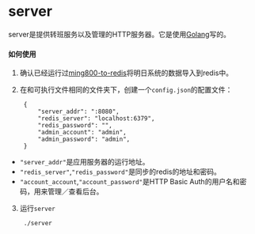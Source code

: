 # server

server是提供转班服务以及管理的HTTP服务器。它是使用[Golang](https://golang.org)写的。

#### 如何使用
1. 确认已经运行过[ming800-to-redis](../ming800-to-redis)将明日系统的数据导入到redis中。

2. 在和可执行文件相同的文件夹下，创建一个`config.json`的配置文件：

        {
            "server_addr": ":8080",
            "redis_server": "localhost:6379",
            "redis_password": "",
            "admin_account": "admin",
            "admin_password": "admin",
        }

* `"server_addr"`是应用服务器的运行地址。
* `"redis_server"`,`"redis_password"`是同步的redis的地址和密码。
* `"account_account`,`"account_password"`是HTTP Basic Auth的用户名和密码，用来管理／查看后台。

3. 运行`server`

        ./server

